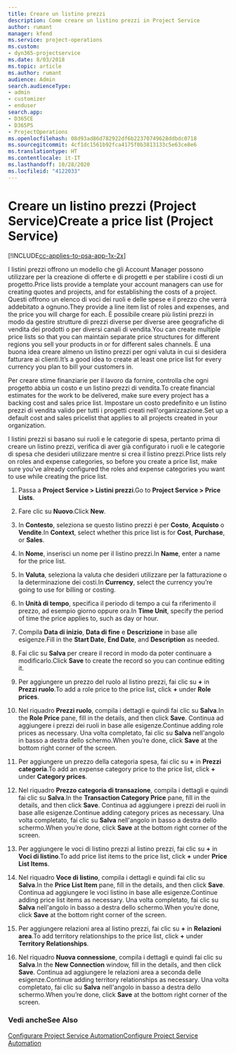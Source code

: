 ```yaml
---
title: Creare un listino prezzi
description: Come creare un listino prezzi in Project Service
author: rumant
manager: kfend
ms.service: project-operations
ms.custom:
- dyn365-projectservice
ms.date: 8/03/2018
ms.topic: article
ms.author: rumant
audience: Admin
search.audienceType:
- admin
- customizer
- enduser
search.app:
- D365CE
- D365PS
- ProjectOperations
ms.openlocfilehash: 08d93ad86d782922df6b22370749628ddbdc0718
ms.sourcegitcommit: 4cf1dc1561b92fca4175f0b3813133c5e63ce8e6
ms.translationtype: HT
ms.contentlocale: it-IT
ms.lasthandoff: 10/28/2020
ms.locfileid: "4122033"
---
```

# <a name="create-a-price-list-project-service"></a><span data-ttu-id="6c666-103">Creare un listino prezzi (Project Service)</span><span class="sxs-lookup"><span data-stu-id="6c666-103">Create a price list (Project Service)</span></span>

[!INCLUDE[cc-applies-to-psa-app-1x-2x](../includes/cc-applies-to-psa-app-1x-2x.md)]

<span data-ttu-id="6c666-104">I listini prezzi offrono un modello che gli Account Manager possono utilizzare per la creazione di offerte e di progetti e per stabilire i costi di un progetto.</span><span class="sxs-lookup"><span data-stu-id="6c666-104">Price lists provide a template your account managers can use for creating quotes and projects, and for establishing the costs of a project.</span></span> <span data-ttu-id="6c666-105">Questi offrono un elenco di voci dei ruoli e delle spese e il prezzo che verrà addebitato a ognuno.</span><span class="sxs-lookup"><span data-stu-id="6c666-105">They provide a line item list of roles and expenses, and the price you will charge for each.</span></span> <span data-ttu-id="6c666-106">È possibile creare più listini prezzi in modo da gestire strutture di prezzi diverse per diverse aree geografiche di vendita dei prodotti o per diversi canali di vendita.</span><span class="sxs-lookup"><span data-stu-id="6c666-106">You can create multiple price lists so that you can maintain separate price structures for different regions you sell your products in or for different sales channels.</span></span> <span data-ttu-id="6c666-107">È una buona idea creare almeno un listino prezzi per ogni valuta in cui si desidera fatturare ai clienti.</span><span class="sxs-lookup"><span data-stu-id="6c666-107">It’s a good idea to create at least one price list for every currency you plan to bill your customers in.</span></span>  
  
<span data-ttu-id="6c666-108">Per creare stime finanziarie per il lavoro da fornire, controlla che ogni progetto abbia un costo e un listino prezzi di vendita.</span><span class="sxs-lookup"><span data-stu-id="6c666-108">To create financial estimates for the work to be delivered, make sure every project has a backing cost and sales price list.</span></span> <span data-ttu-id="6c666-109">Impostare un costo predefinito e un listino prezzi di vendita valido per tutti i progetti creati nell'organizzazione.</span><span class="sxs-lookup"><span data-stu-id="6c666-109">Set up a default cost and sales pricelist that applies to all projects created in your organization.</span></span>  
  
<span data-ttu-id="6c666-110">I listini prezzi si basano sui ruoli e le categorie di spesa, pertanto prima di creare un listino prezzi, verifica di aver già configurato i ruoli e le categorie di spesa che desideri utilizzare mentre si crea il listino prezzi.</span><span class="sxs-lookup"><span data-stu-id="6c666-110">Price lists rely on roles and expense categories, so before you create a price list, make sure you’ve already configured the roles and expense categories you want to use while creating the price list.</span></span>  
  
1.  <span data-ttu-id="6c666-111">Passa a **Project Service > Listini prezzi**.</span><span class="sxs-lookup"><span data-stu-id="6c666-111">Go to **Project Service > Price Lists**.</span></span>  
  
2.  <span data-ttu-id="6c666-112">Fare clic su **Nuovo**.</span><span class="sxs-lookup"><span data-stu-id="6c666-112">Click **New**.</span></span>  
  
3.  <span data-ttu-id="6c666-113">In **Contesto**, seleziona se questo listino prezzi è per **Costo**, **Acquisto** o **Vendite**.</span><span class="sxs-lookup"><span data-stu-id="6c666-113">In **Context**, select whether this price list is for **Cost**, **Purchase**, or **Sales**.</span></span>  
  
4.  <span data-ttu-id="6c666-114">In **Nome**, inserisci un nome per il listino prezzi.</span><span class="sxs-lookup"><span data-stu-id="6c666-114">In **Name**, enter a name for the price list.</span></span>  
  
5.  <span data-ttu-id="6c666-115">In **Valuta**, seleziona la valuta che desideri utilizzare per la fatturazione o la determinazione dei costi.</span><span class="sxs-lookup"><span data-stu-id="6c666-115">In **Currency**, select the currency you’re going to use for billing or costing.</span></span>  
  
6.  <span data-ttu-id="6c666-116">In **Unità di tempo**, specifica il periodo di tempo a cui fa riferimento il prezzo, ad esempio giorno oppure ora.</span><span class="sxs-lookup"><span data-stu-id="6c666-116">In **Time Unit**, specify the period of time the price applies to, such as day or hour.</span></span>  
  
7.  <span data-ttu-id="6c666-117">Compila **Data di inizio**, **Data di fine** e **Descrizione** in base alle esigenze.</span><span class="sxs-lookup"><span data-stu-id="6c666-117">Fill in the **Start Date**, **End Date**, and **Description** as needed.</span></span>  
  
8.  <span data-ttu-id="6c666-118">Fai clic su **Salva** per creare il record in modo da poter continuare a modificarlo.</span><span class="sxs-lookup"><span data-stu-id="6c666-118">Click **Save** to create the record so you can continue editing it.</span></span>  
  
9. <span data-ttu-id="6c666-119">Per aggiungere un prezzo del ruolo al listino prezzi, fai clic su **+** in **Prezzi ruolo**.</span><span class="sxs-lookup"><span data-stu-id="6c666-119">To add a role price to the price list, click **+** under **Role prices**.</span></span>  
  
10. <span data-ttu-id="6c666-120">Nel riquadro **Prezzi ruolo**, compila i dettagli e quindi fai clic su **Salva**.</span><span class="sxs-lookup"><span data-stu-id="6c666-120">In the **Role Price** pane, fill in the details, and then click **Save**.</span></span> <span data-ttu-id="6c666-121">Continua ad aggiungere i prezzi dei ruoli in base alle esigenze.</span><span class="sxs-lookup"><span data-stu-id="6c666-121">Continue adding role prices as necessary.</span></span> <span data-ttu-id="6c666-122">Una volta completato, fai clic su **Salva** nell'angolo in basso a destra dello schermo.</span><span class="sxs-lookup"><span data-stu-id="6c666-122">When you’re done, click **Save** at the bottom right corner of the screen.</span></span>  
  
11. <span data-ttu-id="6c666-123">Per aggiungere un prezzo della categoria spesa, fai clic su **+** in **Prezzi categoria**.</span><span class="sxs-lookup"><span data-stu-id="6c666-123">To add an expense category price to the price list, click **+** under **Category prices**.</span></span>  
  
12. <span data-ttu-id="6c666-124">Nel riquadro **Prezzo categoria di transazione**, compila i dettagli e quindi fai clic su **Salva**.</span><span class="sxs-lookup"><span data-stu-id="6c666-124">In the **Transaction Category Price** pane, fill in the details, and then click **Save**.</span></span> <span data-ttu-id="6c666-125">Continua ad aggiungere i prezzi dei ruoli in base alle esigenze.</span><span class="sxs-lookup"><span data-stu-id="6c666-125">Continue adding category prices as necessary.</span></span> <span data-ttu-id="6c666-126">Una volta completato, fai clic su **Salva** nell'angolo in basso a destra dello schermo.</span><span class="sxs-lookup"><span data-stu-id="6c666-126">When you’re done, click **Save** at the bottom right corner of the screen.</span></span>  
  
13. <span data-ttu-id="6c666-127">Per aggiungere le voci di listino prezzi al listino prezzi, fai clic su **+** in **Voci di listino**.</span><span class="sxs-lookup"><span data-stu-id="6c666-127">To add price list items to the price list, click **+** under **Price List Items**.</span></span>  
  
14. <span data-ttu-id="6c666-128">Nel riquadro **Voce di listino**, compila i dettagli e quindi fai clic su **Salva**.</span><span class="sxs-lookup"><span data-stu-id="6c666-128">In the **Price List Item** pane, fill in the details, and then click **Save**.</span></span> <span data-ttu-id="6c666-129">Continua ad aggiungere le voci listino in base alle esigenze.</span><span class="sxs-lookup"><span data-stu-id="6c666-129">Continue adding price list items as necessary.</span></span> <span data-ttu-id="6c666-130">Una volta completato, fai clic su **Salva** nell'angolo in basso a destra dello schermo.</span><span class="sxs-lookup"><span data-stu-id="6c666-130">When you’re done, click **Save** at the bottom right corner of the screen.</span></span>  
  
15. <span data-ttu-id="6c666-131">Per aggiungere relazioni area al listino prezzi, fai clic su **+** in **Relazioni area**.</span><span class="sxs-lookup"><span data-stu-id="6c666-131">To add territory relationships to the price list, click **+** under **Territory Relationships**.</span></span>  
  
16. <span data-ttu-id="6c666-132">Nel riquadro **Nuova connessione**, compila i dettagli e quindi fai clic su **Salva**.</span><span class="sxs-lookup"><span data-stu-id="6c666-132">In the **New Connection** window, fill in the details, and then click **Save**.</span></span> <span data-ttu-id="6c666-133">Continua ad aggiungere le relazioni area a seconda delle esigenze.</span><span class="sxs-lookup"><span data-stu-id="6c666-133">Continue adding territory relationships as necessary.</span></span> <span data-ttu-id="6c666-134">Una volta completato, fai clic su **Salva** nell'angolo in basso a destra dello schermo.</span><span class="sxs-lookup"><span data-stu-id="6c666-134">When you’re done, click **Save** at the bottom right corner of the screen.</span></span>  
  
### <a name="see-also"></a><span data-ttu-id="6c666-135">Vedi anche</span><span class="sxs-lookup"><span data-stu-id="6c666-135">See Also</span></span>  
 [<span data-ttu-id="6c666-136">Configurare Project Service Automation</span><span class="sxs-lookup"><span data-stu-id="6c666-136">Configure Project Service Automation</span></span>](../psa/configure.md)
